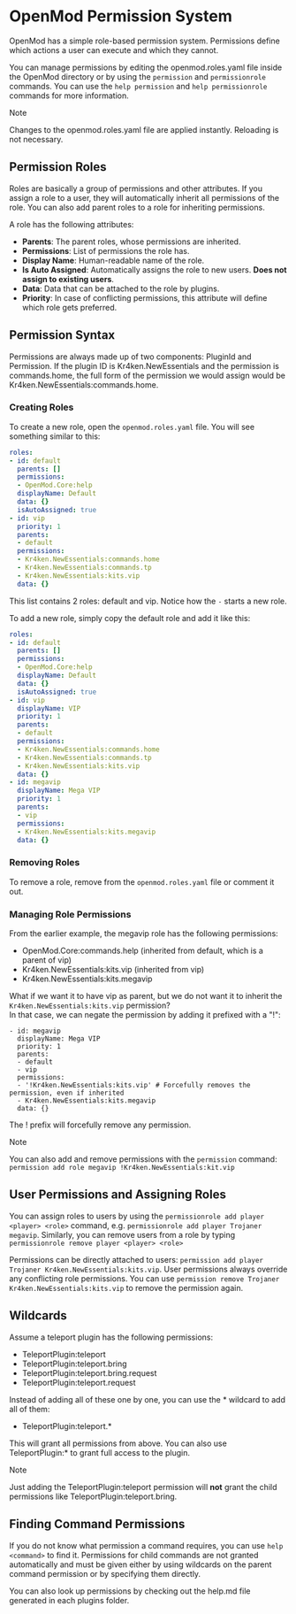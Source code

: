 # OpenMod Permission System
OpenMod has a simple role-based permission system. Permissions define which actions a user can execute and which they cannot.

You can manage permissions by editing the openmod.roles.yaml file inside the OpenMod directory or by using the `permission` and `permissionrole` commands. You can use the `help permission` and `help permissionrole` commands for more information.

>[!NOTE]
> Changes to the openmod.roles.yaml file are applied instantly. Reloading is not necessary.

## Permission Roles
Roles are basically a group of permissions and other attributes. If you assign a role to a user, they will automatically inherit all permissions of the role. You can also add parent roles to a role for inheriting permissions.

A role has the following attributes:

- **Parents**: The parent roles, whose permissions are inherited.
- **Permissions**: List of permissions the role has.
- **Display Name**: Human-readable name of the role.
- **Is Auto Assigned**: Automatically assigns the role to new users. **Does not assign to existing users**.
- **Data**: Data that can be attached to the role by plugins. 
- **Priority**: In case of conflicting permissions, this attribute will define which role gets preferred.

## Permission Syntax
Permissions are always made up of two components: PluginId and Permission. If the plugin ID is Kr4ken.NewEssentials and the permission is commands.home, the full form of the permission we would assign would be Kr4ken.NewEssentials:commands.home. 

### Creating Roles
To create a new role, open the `openmod.roles.yaml` file. You will see something similar to this:
```yaml
roles:
- id: default
  parents: []
  permissions:
  - OpenMod.Core:help
  displayName: Default
  data: {}
  isAutoAssigned: true
- id: vip
  priority: 1
  parents:
  - default
  permissions:
  - Kr4ken.NewEssentials:commands.home
  - Kr4ken.NewEssentials:commands.tp  
  - Kr4ken.NewEssentials:kits.vip
  data: {}
```

This list contains 2 roles: default and vip. Notice how the `-` starts a new role.

To add a new role, simply copy the default role and add it like this:
```yaml
roles:
- id: default
  parents: []
  permissions:
  - OpenMod.Core:help
  displayName: Default
  data: {}
  isAutoAssigned: true
- id: vip
  displayName: VIP
  priority: 1
  parents:
  - default
  permissions:
  - Kr4ken.NewEssentials:commands.home
  - Kr4ken.NewEssentials:commands.tp  
  - Kr4ken.NewEssentials:kits.vip
  data: {}
- id: megavip
  displayName: Mega VIP
  priority: 1
  parents:
  - vip
  permissions:
  - Kr4ken.NewEssentials:kits.megavip
  data: {}  
```

### Removing Roles
To remove a role, remove from the `openmod.roles.yaml` file or comment it out.

### Managing Role Permissions
From the earlier example, the megavip role has the following permissions:
- OpenMod.Core:commands.help (inherited from default, which is a parent of vip)
- Kr4ken.NewEssentials:kits.vip (inherited from vip)
- Kr4ken.NewEssentials:kits.megavip

What if we want it to have vip as parent, but we do not want it to inherit the `Kr4ken.NewEssentials:kits.vip` permission?  
In that case, we can negate the permission by adding it prefixed with a "!":

```
- id: megavip
  displayName: Mega VIP
  priority: 1
  parents:
  - default
  - vip
  permissions:
  - '!Kr4ken.NewEssentials:kits.vip' # Forcefully removes the permission, even if inherited
  - Kr4ken.NewEssentials:kits.megavip
  data: {} 
```

The ! prefix will forcefully remove any permission. 

> [!NOTE]
> You can also add and remove permissions with the `permission` command: `permission add role megavip !Kr4ken.NewEssentials:kit.vip`

## User Permissions and Assigning Roles
You can assign roles to users by using the `permissionrole add player <player> <role>` command, e.g. `permissionrole add player Trojaner megavip`. Similarly, you can remove users from a role by typing `permissionrole remove player <player> <role>`

Permissions can be directly attached to users: `permission add player Trojaner Kr4ken.NewEssentials:kits.vip`. User permissions always override any conflicting role permissions. You can use `permission remove Trojaner Kr4ken.NewEssentials:kits.vip` to remove the permission again.

## Wildcards
Assume a teleport plugin has the following permissions:

* TeleportPlugin:teleport
* TeleportPlugin:teleport.bring
* TeleportPlugin:teleport.bring.request
* TeleportPlugin:teleport.request

Instead of adding all of these one by one, you can use the * wildcard to add all of them:

* TeleportPlugin:teleport.*

This will grant all permissions from above. You can also use TeleportPlugin:* to grant full access to the plugin. 

> [!NOTE]
> Just adding the TeleportPlugin:teleport permission will **not** grant the child permissions like TeleportPlugin:teleport.bring.

## Finding Command Permissions
If you do not know what permission a command requires, you can use `help <command>` to find it. Permissions for child commands are not granted automatically and must be given either by using wildcards on the parent command permission or by specifying them directly.

You can also look up permissions by checking out the help.md file generated in each plugins folder.